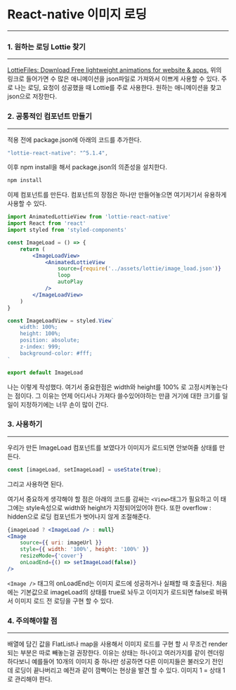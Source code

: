 # React-native 이미지 로딩
---

### 1. 원하는 로딩 Lottie 찾기
---

[LottieFiles: Download Free lightweight animations for website & apps.](https://lottiefiles.com/)
위의 링크로 들어가면 수 많은 애니메이션을 json파일로 가져와서 이쁘게 사용할 수 있다.
주로 나는 로딩, 요청이 성공했을 때 Lottie를 주로 사용한다.
원하는 애니메이션을 찾고 json으로 저장한다.

### 2. 공통적인 컴포넌트 만들기

---

적용 전에 package.json에 아래의 코드를 추가한다.

```jsx
"lottie-react-native": "^5.1.4",
```

이후 npm install을 해서 package.json의 의존성을 설치한다.

```jsx
npm install
```

이제 컴포넌트를 만든다.
컴포넌트의 장점은 하나만 만들어놓으면 여기저기서 유용하게 사용할 수 있다.

```jsx
import AnimatedLottieView from 'lottie-react-native'
import React from 'react'
import styled from 'styled-components'

const ImageLoad = () => {
    return (
        <ImageLoadView>
            <AnimatedLottieView
                source={require('../assets/lottie/image_load.json')}
                loop
                autoPlay
            />
        </ImageLoadView>
    )
}

const ImageLoadView = styled.View`
    width: 100%;
    height: 100%;
    position: absolute;
    z-index: 999;
    background-color: #fff;
`

export default ImageLoad
```

나는 이렇게 작성했다. 여기서 중요한점은 width와 height를 100% 로 고정시켜놓는다는 점이다.
그 이유는 언제 어디서나 가져다 쓸수있어야하는 만큼 거기에 대한 크기를 일일이 지정하기에는 너무 손이 많이 간다.

### 3. 사용하기
---

우리가 만든 ImageLoad 컴포넌트를 보였다가 이미지가 로드되면 안보여줄 상태를 만든다.
```jsx
const [imageLoad, setImageLoad] = useState(true);
```

그리고 사용하면 된다.

여기서 중요하게 생각해야 할 점은
아래의 코드를 감싸는 `<View>`태그가 필요하고 이 태그에는 style속성으로 width와 height가 지정되어있어야 한다.
또한 overflow : hidden으로 로딩 컴포넌트가 벗어나지 않게 조절해준다.
```jsx
{imageLoad ? <ImageLoad /> : null}
<Image
    source={{ uri: imageUrl }}
    style={{ width: '100%', height: '100%' }}
    resizeMode={'cover'}
    onLoadEnd={() => setImageLoad(false)}
/>
```

`<Image />` 태그의 onLoadEnd는 이미지 로드에 성공하거나 실패할 때 호출된다.
처음에는 기본값으로 imageLoad의 상태를 true로 놔두고 이미지가 로드되면 false로 바꿔서 이미지 로드 전 로딩을 구현 할 수 있다.

### 4. 주의해야할 점
---
배열에 담긴 값을 FlatList나 map을 사용해서 이미지 로드를 구현 할 시
무조건 render 되는 부분은 따로 빼놓는걸 권장한다.
이유는 상태는 하나이고 여러가지를 같이 렌더링 하다보니
예를들어 10개의 이미지 중 하나만 성공하면 다른 이미지들은 불러오기 전인데 로딩이 끝나버리고
예전과 같이 깜빡이는 현상을 발견 할 수 있다.
이미지 1 = 상태 1 로 관리해야 한다.